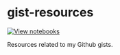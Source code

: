 # gist-resources
[![View notebooks](http://wolfr.am/HAAhzkRq)](http://wolfr.am/Vw4XU0Iu)

Resources related to my Github gists.
